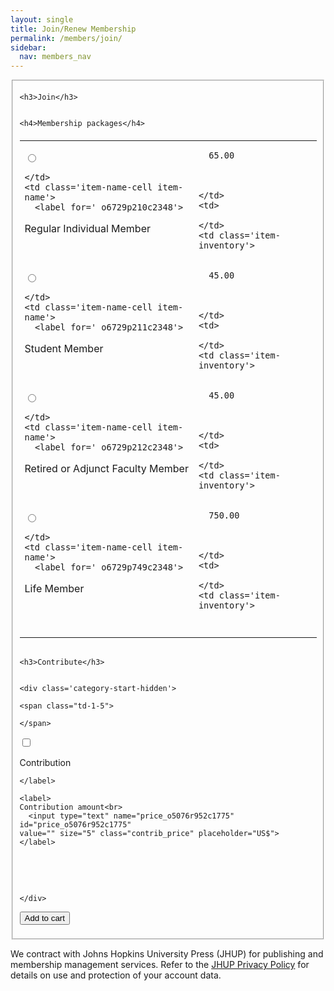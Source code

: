 ```yaml
---
layout: single
title: Join/Renew Membership
permalink: /members/join/
sidebar:
  nav: members_nav
---
```


<!-- <h1>Modernist Studies Association</h1> -->
<main id="maincontent">










<fieldset style="display:inline-block">
<form method="post" action="/msa/members/add-to-cart">

  
    <h3>Join</h3>
    
    
    <h4>Membership packages</h4>
    
      



<div class='order-code-list'>
  
  <h4></h4>
  <div>
  
  











<table border='0' class='item-list'>
  
  <tr>
    <td style='vertical-align:top'>
      
  
    
  <input type='radio' name='item-key' value='o6729p210c2348' 
    id='_o6729p210c2348'>

  

    </td>
    <td class='item-name-cell item-name'>
      <label for='_o6729p210c2348'> 
  Regular Individual Member
  
 </label>
    </td>
    <td class='item-price money-cell'>
      
  
    
      65.00
    
  

    </td>
    <td>
      
    </td>
    <td class='item-inventory'>
</td>
  </tr>

  

  
  <tr>
    <td style='vertical-align:top'>
      
  
    
  <input type='radio' name='item-key' value='o6729p211c2348' 
    id='_o6729p211c2348'>

  

    </td>
    <td class='item-name-cell item-name'>
      <label for='_o6729p211c2348'> 
  Student Member
  
 </label>
    </td>
    <td class='item-price money-cell'>
      
  
    
      45.00
    
  

    </td>
    <td>
      
    </td>
    <td class='item-inventory'>
</td>
  </tr>

  

  
  <tr>
    <td style='vertical-align:top'>
      
  
    
  <input type='radio' name='item-key' value='o6729p212c2348' 
    id='_o6729p212c2348'>

  

    </td>
    <td class='item-name-cell item-name'>
      <label for='_o6729p212c2348'> 
  Retired or Adjunct Faculty Member
  
 </label>
    </td>
    <td class='item-price money-cell'>
      
  
    
      45.00
    
  

    </td>
    <td>
      
    </td>
    <td class='item-inventory'>
</td>
  </tr>

  

  
  <tr>
    <td style='vertical-align:top'>
      
  
    
  <input type='radio' name='item-key' value='o6729p749c2348' 
    id='_o6729p749c2348'>

  

    </td>
    <td class='item-name-cell item-name'>
      <label for='_o6729p749c2348'> 
  Life Member
  
 </label>
    </td>
    <td class='item-price money-cell'>
      
  
    
      750.00
    
  

    </td>
    <td>
      
    </td>
    <td class='item-inventory'>
</td>
  </tr>

  

  
  <tr><td colspan='5'>&nbsp;</td></tr>
</table>



  
<table border="0" style="padding-left:4ex">
  
    
  
</table>

  </div>
  
</div>

    
  


  


  

  
  

    <h3>Contribute</h3>
  
  
    <div class='category-start-hidden'>
    












<div class='not-a-table category-list'>
  
    <span class="td-1-5">
      
    </span>

    
  
  <span class='td-1' style='vertical-align:top; width:0.5ex'>
    
  
    
      
  <input type='checkbox' name='item-key' value='o5076r952c1775' 
    id='_o5076r952c1775'>

    
  

  </span>
  <span class='td-2 item-name-cell item-name'>
    <label for='_o5076r952c1775'>
      
  <label for='_o5076r952c1775'>
  Contribution
  
  </label>

    </label>
    

    
      
      
     
  </span>
  <span class='td-3 item-price money-cell' style='text-align:left'>
    
  
    <label>
    Contribution amount<br>
      <input type="text" name="price_o5076r952c1775" id="price_o5076r952c1775"
    value="" size="5" class="contrib_price" placeholder="US$">
    </label>
  

  </span>
  <span class='td-4'>
    
  </span>
  <span class='td-5 item-inventory'>
</span>
  

  <span class='td-1-5'>&nbsp;</span>

  
</div>
<br>

    
    </div>



<button type="submit">Add to cart</button>
</form>
</fieldset>
<p style='max-width:100ex' class='footer-text'>We contract with Johns Hopkins University Press (JHUP) for publishing and membership management services. Refer to the <a href="https://www.press.jhu.edu/about/jhup-privacy-policy">JHUP Privacy Policy</a> for details on use and protection of your account data.</p>


</main>
<script type="text/javascript" src="/msa/members/js/jquery.js"> </script>
<script type="text/javascript" src="/msa/members/js/jquery.doubleScroll.js"></script>
<script type="text/javascript" src="/msa/members/js/jhup.js"> </script>
<script type='text/javascript'>enable_items_with(['#_o6729p210c2348','#_o6729p211c2348','#_o6729p212c2348','#_o6729p749c2348'],[],true)</script>



<script async src="https://www.googletagmanager.com/gtag/js?id=UA-122948754-11"></script>
<script async src="/msa/members/js/msa-analytics.js"></script>

<script type="text/javascript" defer>
(function(d, src, c) { var t=d.scripts[d.scripts.length - 1],s=d.createElement('script');s.id='la_x2s6df8d';s.async=true;s.src=src;s.onload=s.onreadystatechange=function(){var rs=this.readyState;if(rs&&(rs!='complete')&&(rs!='loaded')){return;}c(this);};t.parentElement.insertBefore(s,t.nextSibling);})(document,
'https://jhup.ladesk.com/scripts/track.js',
function(e){ LiveAgent.createButton('uyox0una', e); });
</script>

